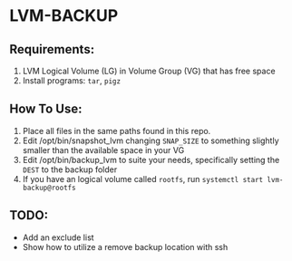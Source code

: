 # LVM-BACKUP

## Requirements:
1. LVM Logical Volume (LG) in Volume Group (VG) that has free space
2. Install programs: `tar`, `pigz`

## How To Use:
1. Place all files in the same paths found in this repo.
2. Edit /opt/bin/snapshot_lvm changing `SNAP_SIZE` to something slightly smaller than the available space in your VG
3. Edit /opt/bin/backup_lvm to suite your needs, specifically setting the `DEST` to the backup folder
4. If you have an logical volume called `rootfs`, run `systemctl start lvm-backup@rootfs`

## TODO:
* Add an exclude list
* Show how to utilize a remove backup location with ssh
